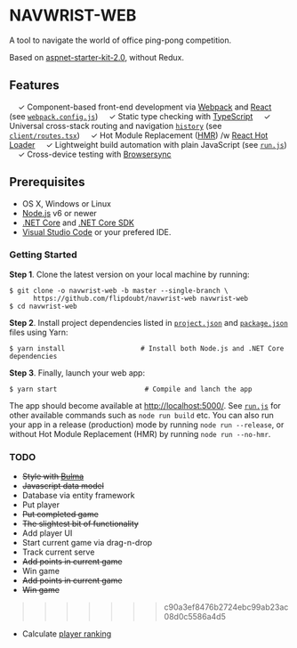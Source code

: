 NAVWRIST-WEB
==================

A tool to navigate the world of office ping-pong competition.

Based on [aspnet-starter-kit-2.0](https://github.com/Luteceo/aspnet-starter-kit-2.0), without Redux.

## Features

&nbsp; &nbsp; ✓ Component-based front-end development via [Webpack](https://webpack.github.io/) and [React](https://facebook.github.io/react) (see [`webpack.config.js`](webpack.config.js))
&nbsp; &nbsp; ✓ Static type checking with [TypeScript](https://www.typescriptlang.org)
&nbsp; &nbsp; ✓ Universal cross-stack routing and navigation [`history`](https://github.com/ReactJSTraining/history) (see [`client/routes.tsx`](client/routes.tsx))
&nbsp; &nbsp; ✓ Hot Module Replacement ([HMR](https://webpack.github.io/docs/hot-module-replacement.html)) /w [React Hot Loader](http://gaearon.github.io/react-hot-loader/)
&nbsp; &nbsp; ✓ Lightweight build automation with plain JavaScript (see [`run.js`](run.js))
&nbsp; &nbsp; ✓ Cross-device testing with [Browsersync](https://browsersync.io/)

## Prerequisites

* OS X, Windows or Linux
* [Node.js](https://nodejs.org) v6 or newer
* [.NET Core](https://www.microsoft.com/net/core) and [.NET Core SDK](https://www.microsoft.com/net/core)
* [Visual Studio Code](https://code.visualstudio.com/) or your prefered IDE.

### Getting Started

**Step 1**. Clone the latest version on your local machine by running:

```shell
$ git clone -o navwrist-web -b master --single-branch \
      https://github.com/flipdoubt/navwrist-web navwrist-web
$ cd navwrist-web
```

**Step 2**. Install project dependencies listed in [`project.json`](server/project.json) and
[`package.json`](package.json) files using Yarn:

```shell
$ yarn install                   # Install both Node.js and .NET Core dependencies
```

**Step 3**. Finally, launch your web app:

```shell
$ yarn start                      # Compile and lanch the app
```

The app should become available at [http://localhost:5000/](http://localhost:5000/).
See [`run.js`](run.js) for other available commands such as `node run build` etc.
You can also run your app in a release (production) mode by running `node run --release`, or without
Hot Module Replacement (HMR) by running `node run --no-hmr`.

### TODO
* ~~Style with [Bulma](https://bulma.io/)~~
* ~~Javascript data model~~
* Database via entity framework
* Put player
* ~~Put completed game~~
* ~~The slightest bit of functionality~~
* Add player UI
* Start current game via drag-n-drop
* Track current serve
* ~~Add points in current game~~
* Win game
* ~~Add points in current game~~
* ~~Win game~~
>>>>>>> c90a3ef8476b2724ebc99ab23ac08d0c5586a4d5
* Calculate [player ranking](https://www.teamusa.org/usa-table-tennis/ratings/rating-system)
